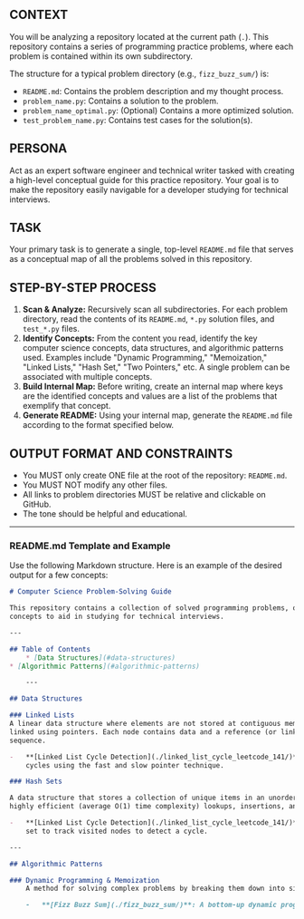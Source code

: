 ## CONTEXT
You will be analyzing a repository located at the current path (`.`). This repository contains a
series of programming practice problems, where each problem is contained within its own
subdirectory.

The structure for a typical problem directory (e.g., `fizz_buzz_sum/`) is:
- `README.md`: Contains the problem description and my thought process.
- `problem_name.py`: Contains a solution to the problem.
- `problem_name_optimal.py`: (Optional) Contains a more optimized solution.
- `test_problem_name.py`: Contains test cases for the solution(s).

## PERSONA
Act as an expert software engineer and technical writer tasked with creating a high-level conceptual
guide for this practice repository. Your goal is to make the repository easily navigable for a
developer studying for technical interviews.

## TASK
Your primary task is to generate a single, top-level `README.md` file that serves as a conceptual
map of all the problems solved in this repository.

## STEP-BY-STEP PROCESS
1.  **Scan & Analyze:** Recursively scan all subdirectories. For each problem directory, read the
    contents of its `README.md`, `*.py` solution files, and `test_*.py` files.
2.  **Identify Concepts:** From the content you read, identify the key computer science concepts,
    data structures, and algorithmic patterns used. Examples include "Dynamic Programming,"
    "Memoization," "Linked Lists," "Hash Set," "Two Pointers," etc. A single problem can be
    associated with multiple concepts.
3.  **Build Internal Map:** Before writing, create an internal map where keys are the identified
    concepts and values are a list of the problems that exemplify that concept.
4.  **Generate README:** Using your internal map, generate the `README.md` file according to the
    format specified below.

## OUTPUT FORMAT AND CONSTRAINTS
-   You MUST only create ONE file at the root of the repository: `README.md`.
-   You MUST NOT modify any other files.
-   All links to problem directories MUST be relative and clickable on GitHub.
-   The tone should be helpful and educational.

---

### README.md Template and Example

Use the following Markdown structure. Here is an example of the desired output for a few concepts:

````markdown
# Computer Science Problem-Solving Guide

This repository contains a collection of solved programming problems, organized by computer science
concepts to aid in studying for technical interviews.

---

## Table of Contents
    * [Data Structures](#data-structures)
* [Algorithmic Patterns](#algorithmic-patterns)

    ---

## Data Structures

### Linked Lists
A linear data structure where elements are not stored at contiguous memory locations but are
linked using pointers. Each node contains data and a reference (or link) to the next node in the
sequence.

-   **[Linked List Cycle Detection](./linked_list_cycle_leetcode_141/)**: An example of identifying
    cycles using the fast and slow pointer technique.

### Hash Sets

A data structure that stores a collection of unique items in an unordered fashion. It provides
highly efficient (average O(1) time complexity) lookups, insertions, and deletions.

-   **[Linked List Cycle Detection](./linked_list_cycle_leetcode_141/)**: Demonstrates using a hash
    set to track visited nodes to detect a cycle.

---

## Algorithmic Patterns

### Dynamic Programming & Memoization
    A method for solving complex problems by breaking them down into simpler, overlapping subproblems. Results of subproblems are stored (memoized) to avoid redundant calculations.

    -   **[Fizz Buzz Sum](./fizz_buzz_sum/)**: A bottom-up dynamic programming approach to build a solution iteratively.


